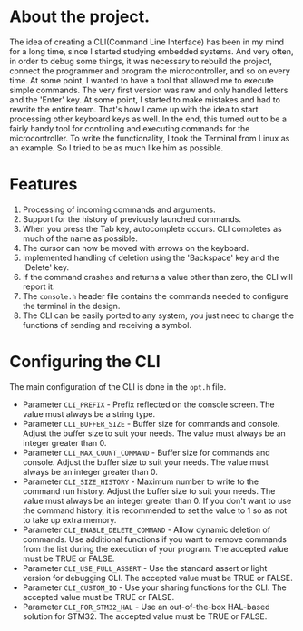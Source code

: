 # About the project.
The idea of creating a CLI(Command Line Interface) has been in my mind for a long time, since I started studying embedded systems. And very often, in order to debug some things, it was necessary to rebuild the project, connect the programmer and program the microcontroller, and so on every time. At some point, I wanted to have a tool that allowed me to execute simple commands. The very first version was raw and only handled letters and the 'Enter' key. At some point, I started to make mistakes and had to rewrite the entire team. That's how I came up with the idea to start processing other keyboard keys as well. In the end, this turned out to be a fairly handy tool for controlling and executing commands for the microcontroller. To write the functionality, I took the Terminal from Linux as an example. So I tried to be as much like him as possible.

# Features 
1. Processing of incoming commands and arguments.
2. Support for the history of previously launched commands.
3. When you press the Tab key, autocomplete occurs. CLI completes as much of the name as possible.
4. The cursor can now be moved with arrows on the keyboard.
5. Implemented handling of deletion using the 'Backspace' key and the 'Delete' key.
6. If the command crashes and returns a value other than zero, the CLI will report it.
7. The `console.h` header file contains the commands needed to configure the terminal in the design.
8. The CLI can be easily ported to any system, you just need to change the functions of sending and receiving a symbol.

# Configuring the CLI
The main configuration of the CLI is done in the `opt.h` file.

- Parameter `CLI_PREFIX` - Prefix reflected on the console screen. The value must always be a string type.
- Parameter `CLI_BUFFER_SIZE` - Buffer size for commands and console. Adjust the buffer size to suit your needs. The value must always be an integer greater than 0.
- Parameter `CLI_MAX_COUNT_COMMAND` - Buffer size for commands and console. Adjust the buffer size to suit your needs. The value must always be an integer greater than 0.
- Parameter `CLI_SIZE_HISTORY` - Maximum number to write to the command run history. Adjust the buffer size to suit your needs. The value must always be an integer greater than 0. If you don't want to use the command history, it is recommended to set the value to 1 so as not to take up extra memory.
- Parameter `CLI_ENABLE_DELETE_COMMAND` - Allow dynamic deletion of commands. Use additional functions if you want to remove commands from the list during the execution of your program. The accepted value must be TRUE or FALSE.
- Parameter `CLI_USE_FULL_ASSERT` - Use the standard assert or light version for debugging CLI. The accepted value must be TRUE or FALSE.
- Parameter `CLI_CUSTOM_IO` - Use your sharing functions for the CLI. The accepted value must be TRUE or FALSE.
- Parameter `CLI_FOR_STM32_HAL` - Use an out-of-the-box HAL-based solution for STM32. The accepted value must be TRUE or FALSE.
